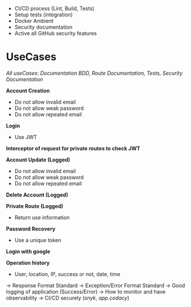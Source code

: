 - CI/CD process (Lint, Build, Tests)
- Setup tests (integration)
- Docker Ambient
- Security documentation
- Active all GitHub security features

# UseCases

_All useCases: Documentation BDD, Route Documentation, Tests, Security Documentation_

**Account Creation**

- Do not allow invalid email
- Do not allow weak password
- Do not allow repeated email

**Login**

- Use JWT

**Interceptor of request for private routes to check JWT**

**Account Update (Logged)**

- Do not allow invalid email
- Do not allow weak password
- Do not allow repeated email

**Delete Account (Logged)**

**Private Route (Logged)**

- Return use information

**Password Recovery**

- Use a unique token

**Login with google**

**Operation history**

- User, location, IP, success or not, date, time

-> Response Format Standard
-> Exception/Error Format Standard
-> Good logging of application (Success/Error)
-> How to monitor and have observability
-> CI/CD securely (_snyk_, _app.codacy_)
